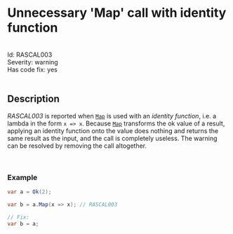 # Unnecessary 'Map' call with identity function

<br/>

<div class="text-secondary lh-lg" style="font-size: 14px;">
Id: RASCAL003
<br/>
Severity: <span class="text-warning">warning</span>
<br/>
Has code fix: <span class="text-success">yes</span>
<br/>
</div>

<br/>

## Description

*RASCAL003* is reported when [`Map`](~/api/Rascal.Result-1.yml#Rascal_Result_1_Map__1_System_Func__0___0__) is used with an *identity function*, i.e. a lambda in the form `x => x`. Because [`Map`](~/api/Rascal.Result-1.yml#Rascal_Result_1_Map__1_System_Func__0___0__) transforms the ok value of a result, applying an identity function onto the value does nothing and returns the same result as the input, and the call is completely useless. The warning can be resolved by removing the call altogether.

<br/>

### Example

```cs
var a = Ok(2);

var b = a.Map(x => x); // RASCAL003

// Fix:
var b = a;
```
